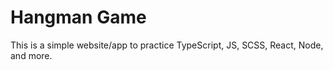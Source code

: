 # Hangman Game

This is a simple website/app to practice TypeScript, JS, SCSS, React, Node, and more. 

